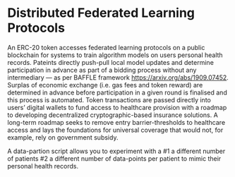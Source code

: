 # Distributed Federated Learning Protocols
An ERC-20 token accesses federated learning protocols on a public blockchain for systems to train algorithm models on users personal health records. Pateints directly push-pull local model updates and determine participation in advance as part of a bidding process without any intermediary — as per BAFFLE framework https://arxiv.org/abs/1909.07452. Surplas of economic exchange (i.e. gas fees and token reward) are determined in advance before participation in a given round is finalised and this process is automated. Token transactions are passed directly into users’ digital wallets to fund access to healthcare provision with a roadmap to developing decentralized cryptographic-based insurance solutions. A long-term roadmap seeks to remove entry barrier-thresholds to healthcare access and lays the foundations for universal coverage that would not, for example, rely on government subsidy.

A data-partion script allows you to experiment with a #1 a different number of patients #2 a different number of data-points per patient to mimic their personal health records. 
